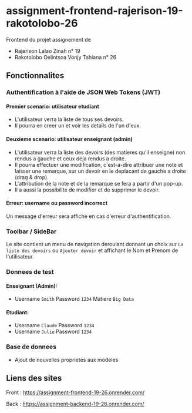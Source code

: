 # assignment-frontend-rajerison-19-rakotolobo-26
Frontend du projet assignement de 
- Rajerison Lalao Zinah n° 19 
- Rakotolobo Oelintsoa Vonjy Tahiana n° 26

## Fonctionnalites

### Authentification à l'aide de JSON Web Tokens (JWT)

#### Premier scenario: utilisateur etudiant
- L'utilisateur verra la liste de tous ses devoirs.
- Il pourra en creer un et voir les details de l'un d'eux.

#### Deuxieme scenario: utilisateur enseignant (admin)
- L'utilisateur verra la liste des devoirs (des matieres qu'il enseigne) non rendus a gauche et ceux deja rendus a droite.
- Il pourra effectuer une modification, c'est-a-dire attribuer une note et laisser une remarque, sur un devoir en le deplacant de gauche a droite (drag & drop).
- L'attribution de la note et de la remarque se fera a partir d'un pop-up.
- Il a aussi la possibilite de modifier et de supprimer le devoir.

#### Erreur: username ou password incorrect
Un message d'erreur sera affiche en cas d'erreur d'authentification.


### Toolbar / SideBar
Le site contient un menu de navigation deroulant donnant un choix sur `La liste des devoirs` ou `Ajouter devoir` et affichant le Nom et Prenom de l'utilisateur.


### Donnees de test

#### Enseignant (Admin):
- Username `Smith` Password `1234` Matiere `Big Data`

#### Etudiant:
- Username `Claude` Password `1234`
- Username `Julie` Password `1234`

### Base de donnees
- Ajout de nouvelles proprietes aux modeles

## Liens des sites
Front : https://assignment-frontend-19-26.onrender.com/

Back : https://assignment-backend-19-26.onrender.com/ 
